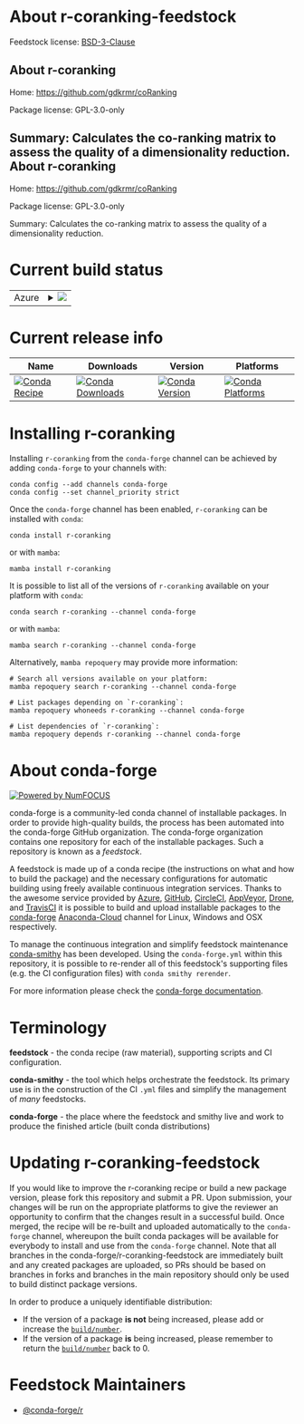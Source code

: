 About r-coranking-feedstock
===========================

Feedstock license: [BSD-3-Clause](https://github.com/conda-forge/r-coranking-feedstock/blob/main/LICENSE.txt)

About r-coranking
-----------------

Home: https://github.com/gdkrmr/coRanking

Package license: GPL-3.0-only

Summary: Calculates the co-ranking matrix to assess the quality of a dimensionality reduction.
About r-coranking
-----------------

Home: https://github.com/gdkrmr/coRanking

Package license: GPL-3.0-only

Summary: Calculates the co-ranking matrix to assess the quality of a dimensionality reduction.

Current build status
====================


<table>
    
  <tr>
    <td>Azure</td>
    <td>
      <details>
        <summary>
          <a href="https://dev.azure.com/conda-forge/feedstock-builds/_build/latest?definitionId=4207&branchName=main">
            <img src="https://dev.azure.com/conda-forge/feedstock-builds/_apis/build/status/r-coranking-feedstock?branchName=main">
          </a>
        </summary>
        <table>
          <thead><tr><th>Variant</th><th>Status</th></tr></thead>
          <tbody><tr>
              <td>linux_64_r_base4.1</td>
              <td>
                <a href="https://dev.azure.com/conda-forge/feedstock-builds/_build/latest?definitionId=4207&branchName=main">
                  <img src="https://dev.azure.com/conda-forge/feedstock-builds/_apis/build/status/r-coranking-feedstock?branchName=main&jobName=linux&configuration=linux%20linux_64_r_base4.1" alt="variant">
                </a>
              </td>
            </tr><tr>
              <td>linux_64_r_base4.2</td>
              <td>
                <a href="https://dev.azure.com/conda-forge/feedstock-builds/_build/latest?definitionId=4207&branchName=main">
                  <img src="https://dev.azure.com/conda-forge/feedstock-builds/_apis/build/status/r-coranking-feedstock?branchName=main&jobName=linux&configuration=linux%20linux_64_r_base4.2" alt="variant">
                </a>
              </td>
            </tr><tr>
              <td>osx_64_r_base4.1</td>
              <td>
                <a href="https://dev.azure.com/conda-forge/feedstock-builds/_build/latest?definitionId=4207&branchName=main">
                  <img src="https://dev.azure.com/conda-forge/feedstock-builds/_apis/build/status/r-coranking-feedstock?branchName=main&jobName=osx&configuration=osx%20osx_64_r_base4.1" alt="variant">
                </a>
              </td>
            </tr><tr>
              <td>osx_64_r_base4.2</td>
              <td>
                <a href="https://dev.azure.com/conda-forge/feedstock-builds/_build/latest?definitionId=4207&branchName=main">
                  <img src="https://dev.azure.com/conda-forge/feedstock-builds/_apis/build/status/r-coranking-feedstock?branchName=main&jobName=osx&configuration=osx%20osx_64_r_base4.2" alt="variant">
                </a>
              </td>
            </tr><tr>
              <td>win_64</td>
              <td>
                <a href="https://dev.azure.com/conda-forge/feedstock-builds/_build/latest?definitionId=4207&branchName=main">
                  <img src="https://dev.azure.com/conda-forge/feedstock-builds/_apis/build/status/r-coranking-feedstock?branchName=main&jobName=win&configuration=win%20win_64_" alt="variant">
                </a>
              </td>
            </tr>
          </tbody>
        </table>
      </details>
    </td>
  </tr>
</table>

Current release info
====================

| Name | Downloads | Version | Platforms |
| --- | --- | --- | --- |
| [![Conda Recipe](https://img.shields.io/badge/recipe-r--coranking-green.svg)](https://anaconda.org/conda-forge/r-coranking) | [![Conda Downloads](https://img.shields.io/conda/dn/conda-forge/r-coranking.svg)](https://anaconda.org/conda-forge/r-coranking) | [![Conda Version](https://img.shields.io/conda/vn/conda-forge/r-coranking.svg)](https://anaconda.org/conda-forge/r-coranking) | [![Conda Platforms](https://img.shields.io/conda/pn/conda-forge/r-coranking.svg)](https://anaconda.org/conda-forge/r-coranking) |

Installing r-coranking
======================

Installing `r-coranking` from the `conda-forge` channel can be achieved by adding `conda-forge` to your channels with:

```
conda config --add channels conda-forge
conda config --set channel_priority strict
```

Once the `conda-forge` channel has been enabled, `r-coranking` can be installed with `conda`:

```
conda install r-coranking
```

or with `mamba`:

```
mamba install r-coranking
```

It is possible to list all of the versions of `r-coranking` available on your platform with `conda`:

```
conda search r-coranking --channel conda-forge
```

or with `mamba`:

```
mamba search r-coranking --channel conda-forge
```

Alternatively, `mamba repoquery` may provide more information:

```
# Search all versions available on your platform:
mamba repoquery search r-coranking --channel conda-forge

# List packages depending on `r-coranking`:
mamba repoquery whoneeds r-coranking --channel conda-forge

# List dependencies of `r-coranking`:
mamba repoquery depends r-coranking --channel conda-forge
```


About conda-forge
=================

[![Powered by
NumFOCUS](https://img.shields.io/badge/powered%20by-NumFOCUS-orange.svg?style=flat&colorA=E1523D&colorB=007D8A)](https://numfocus.org)

conda-forge is a community-led conda channel of installable packages.
In order to provide high-quality builds, the process has been automated into the
conda-forge GitHub organization. The conda-forge organization contains one repository
for each of the installable packages. Such a repository is known as a *feedstock*.

A feedstock is made up of a conda recipe (the instructions on what and how to build
the package) and the necessary configurations for automatic building using freely
available continuous integration services. Thanks to the awesome service provided by
[Azure](https://azure.microsoft.com/en-us/services/devops/), [GitHub](https://github.com/),
[CircleCI](https://circleci.com/), [AppVeyor](https://www.appveyor.com/),
[Drone](https://cloud.drone.io/welcome), and [TravisCI](https://travis-ci.com/)
it is possible to build and upload installable packages to the
[conda-forge](https://anaconda.org/conda-forge) [Anaconda-Cloud](https://anaconda.org/)
channel for Linux, Windows and OSX respectively.

To manage the continuous integration and simplify feedstock maintenance
[conda-smithy](https://github.com/conda-forge/conda-smithy) has been developed.
Using the ``conda-forge.yml`` within this repository, it is possible to re-render all of
this feedstock's supporting files (e.g. the CI configuration files) with ``conda smithy rerender``.

For more information please check the [conda-forge documentation](https://conda-forge.org/docs/).

Terminology
===========

**feedstock** - the conda recipe (raw material), supporting scripts and CI configuration.

**conda-smithy** - the tool which helps orchestrate the feedstock.
                   Its primary use is in the construction of the CI ``.yml`` files
                   and simplify the management of *many* feedstocks.

**conda-forge** - the place where the feedstock and smithy live and work to
                  produce the finished article (built conda distributions)


Updating r-coranking-feedstock
==============================

If you would like to improve the r-coranking recipe or build a new
package version, please fork this repository and submit a PR. Upon submission,
your changes will be run on the appropriate platforms to give the reviewer an
opportunity to confirm that the changes result in a successful build. Once
merged, the recipe will be re-built and uploaded automatically to the
`conda-forge` channel, whereupon the built conda packages will be available for
everybody to install and use from the `conda-forge` channel.
Note that all branches in the conda-forge/r-coranking-feedstock are
immediately built and any created packages are uploaded, so PRs should be based
on branches in forks and branches in the main repository should only be used to
build distinct package versions.

In order to produce a uniquely identifiable distribution:
 * If the version of a package **is not** being increased, please add or increase
   the [``build/number``](https://docs.conda.io/projects/conda-build/en/latest/resources/define-metadata.html#build-number-and-string).
 * If the version of a package **is** being increased, please remember to return
   the [``build/number``](https://docs.conda.io/projects/conda-build/en/latest/resources/define-metadata.html#build-number-and-string)
   back to 0.

Feedstock Maintainers
=====================

* [@conda-forge/r](https://github.com/conda-forge/r/)

